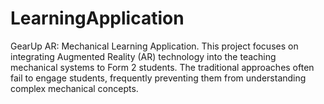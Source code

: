 # LearningApplication
GearUp AR: Mechanical Learning Application. This project focuses on integrating Augmented Reality (AR) technology into the teaching mechanical systems to Form 2 students. The traditional approaches often fail to engage students, frequently preventing them from understanding complex mechanical concepts. 
